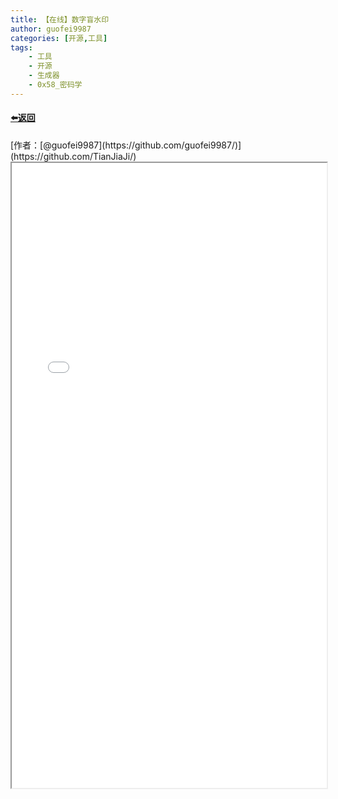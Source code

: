 ```yaml
---
title: 【在线】数字盲水印
author: guofei9987
categories: [开源,工具]
tags:
    - 工具
    - 开源
    - 生成器
    - 0x58_密码学
---
```

<h4><a href="/">⬅️返回</a></h4>
[作者：[@guofei9987](https://github.com/guofei9987/)](https://github.com/TianJiaJi/)
<iframe src="/pictures_for_blog/app/text_watermark/v1.html" width="100%" height="1000em" marginwidth="10%"></iframe>



